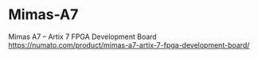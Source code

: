 # Mimas-A7
Mimas A7 – Artix 7 FPGA Development Board https://numato.com/product/mimas-a7-artix-7-fpga-development-board/
